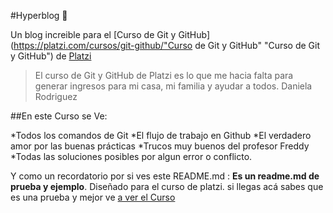 #Hyperblog 💚

Un blog increible para el [Curso de Git y GitHub](https://platzi.com/cursos/git-github/"Curso de Git y GitHub" "Curso de Git y GitHub") de [Platzi](https://platzi.com "Platzi")

>El curso de Git y GitHub de Platzi es lo que me hacia falta para generar ingresos para mi casa, mi familia y ayudar a todos.
>Daniela Rodriguez

##En este Curso se Ve:

*Todos los comandos de Git
*El flujo de trabajo en Github
*El verdadero amor por las buenas prácticas
*Trucos muy buenos del profesor Freddy
*Todas las soluciones posibles por algun error o conflicto.

Y como un recordatorio por si ves este README.md : **Es un readme.md de prueba y ejemplo**. Diseñado para el curso de platzi. si llegas acá sabes que es una prueba y mejor ve [a ver el Curso](https://platzi.com/cursos/git-github "a ver el Curso")

